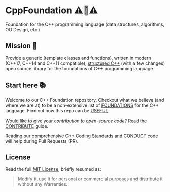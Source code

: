 # CppFoundation :warning::construction::warning:

Foundation for the C++ programming language (data structures, algorithms, OO Design, etc.)

## Mission :rocket:
Provide a generic (template classes and functions), written in modern (C++17, C++14 and C++11 compatible), [structured C++](https://google.github.io/styleguide/cppguide.html) (with a few changes) open source library for the foundations of C++ programming language


## Start here :books:
Welcome to our C++ Foundation repository.
Checkout what we believe (and where we are at) to be a non-extensive list of [FOUNDATIONS](https://github.com/commit2gaming/CppFoundation/tree/master/Cpp/FOUNDATIONS.md) for the C++ language.
Find out how this repo can be [USEFUL](https://github.com/commit2gaming/CppFoundation/tree/master/Cpp/docs/USEFUL.md).

Would like to give your *contribution to open-source code*?
Read the  [CONTRIBUTE](https://github.com/commit2gaming/CppFoundation/tree/master/Cpp/docs/CONTRIBUTE.md) guide.

Reading our comprehensive [C++ Coding Standards](https://github.com/commit2gaming/CppFoundation/tree/master/Cpp/docs/C++_CODING_STANDARD.md) and [CONDUCT](https://github.com/commit2gaming/CppFoundation/tree/master/Cpp/docs/CONDUCT.md) code will help during Pull Requests (PR).

## License
Read the full [MIT License](https://github.com/commit2gaming/CppFoundation/blob/master/LICENSE), briefly resumed as:

> Modify it, use it for personal or commercial purposes and distribute it without any Warranties.

